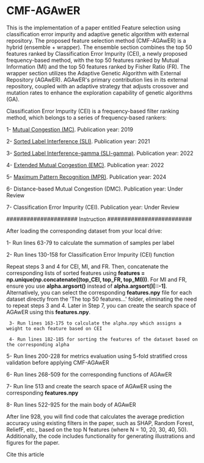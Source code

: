 # CMF-AGAwER


This is the implementation of a paper entitled Feature selection using classification error impurity and adaptive genetic algorithm with external repository. The proposed feature selection method (CMF-AGAwER) is a hybrid (ensemble + wrapper). The ensemble section combines the top 50 features ranked by Classification Error Impurity (CEI), a newly proposed frequency-based method, with the top 50 features ranked by Mutual Information (MI) and the top 50 features ranked by Fisher Ratio (FR). The wrapper section utilizes the Adaptive Genetic Algorithm with External Repository (AGAwER). AGAwER's primary contribution lies in its external repository, coupled with an adaptive strategy that adjusts crossover and mutation rates to enhance the exploration capability of genetic algorithms (GA).

Classification Error Impurity (CEI) is a frequency-based filter ranking method, which belongs to a series of frequency-based rankers:

1- [Mutual Congestion (MC)](https://www.sciencedirect.com/science/article/pii/S0888754318304245). Publication year: 2019

2- [Sorted Label Interference (SLI)](https://www.sciencedirect.com/science/article/pii/S0306437921000259#!). Publication year: 2021

3- [Sorted Label Interference-gamma (SLI-gamma)](https://link.springer.com/article/10.1007/s11227-022-04650-w). Publication year: 2022

4- [Extended Mutual Congestion (EMC)](https://https://www.sciencedirect.com/science/article/pii/S1568494622007487#!). Publication year: 2022

5- [Maximum Pattern Recognition (MPR)](https://www.sciencedirect.com/science/article/pii/S0957417424003865). Publication year: 2024

6- Distance-based Mutual Congestion (DMC). Publication year: Under Review

7- Classification Error Impurity (CEI). Publication year: Under Review

##################### Instruction #########################

After loading the corresponding dataset from your local drive:

1- Run lines 63-79 to calculate the summation of samples per label

2- Run lines 130-158 for Classification Error Impurity (CEI) function


Repeat steps 3 and 4 for CEI, MI, and FR. Then, concatenate the corresponding lists of sorted features using **features = np.unique(np.concatenate((top_CEI, top_FR, top_MI)))**. For MI and FR, ensure you use **alpha.argsort()** instead of **alpha.argsort()[::-1]**. Alternatively, you can select the corresponding **features.npy** file for each dataset directly from the 'The top 50 features...' folder, eliminating the need to repeat steps 3 and 4. Later in Step 7, you can create the search space of AGAwER using this **features.npy**.

     3- Run lines 163-175 to calculate the alpha.npy which assigns a weight to each feature based on CEI

     4- Run lines 182-185 for sorting the features of the dataset based on the corresponding alpha

5- Run lines 200-228 for metrics evaluation using 5-fold stratified cross validation before applying CMF-AGAwER

6- Run lines 268-509 for the corresponding functions of AGAwER

7- Run line 513 and create the search space of AGAwER using the corresponding **features.npy**

8- Run lines 522-925 for the main body of AGAwER

After line 928, you will find code that calculates the average prediction accuracy using existing filters in the paper, such as SHAP, Random Forest, ReliefF, etc., based on the top N features (where N = 10, 20, 30, 40, 50). Additionally, the code includes functionality for generating illustrations and figures for the paper.

Cite this article


